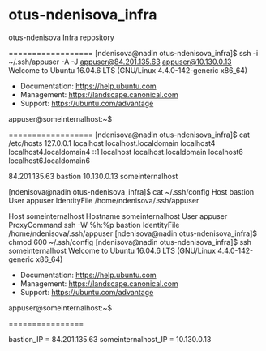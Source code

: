 # otus-ndenisova_infra
otus-ndenisova Infra repository

==================
[ndenisova@nadin otus-ndenisova_infra]$ ssh -i ~/.ssh/appuser -A -J appuser@84.201.135.63 appuser@10.130.0.13
Welcome to Ubuntu 16.04.6 LTS (GNU/Linux 4.4.0-142-generic x86_64)

 * Documentation:  https://help.ubuntu.com
 * Management:     https://landscape.canonical.com
 * Support:        https://ubuntu.com/advantage

appuser@someinternalhost:~$

==================
[ndenisova@nadin otus-ndenisova_infra]$ cat /etc/hosts
127.0.0.1   localhost localhost.localdomain localhost4 localhost4.localdomain4
::1         localhost localhost.localdomain localhost6 localhost6.localdomain6

84.201.135.63 bastion
10.130.0.13 someinternalhost

[ndenisova@nadin otus-ndenisova_infra]$ cat ~/.ssh/config
Host bastion
  User appuser
  IdentityFile /home/ndenisova/.ssh/appuser

Host someinternalhost
  Hostname someinternalhost
  User appuser
  ProxyCommand ssh -W %h:%p bastion
  IdentityFile /home/ndenisova/.ssh/appuser
[ndenisova@nadin otus-ndenisova_infra]$ chmod 600 ~/.ssh/config
[ndenisova@nadin otus-ndenisova_infra]$ ssh someinternalhost
Welcome to Ubuntu 16.04.6 LTS (GNU/Linux 4.4.0-142-generic x86_64)

 * Documentation:  https://help.ubuntu.com
 * Management:     https://landscape.canonical.com
 * Support:        https://ubuntu.com/advantage

appuser@someinternalhost:~$

================

bastion_IP = 84.201.135.63
someinternalhost_IP = 10.130.0.13
